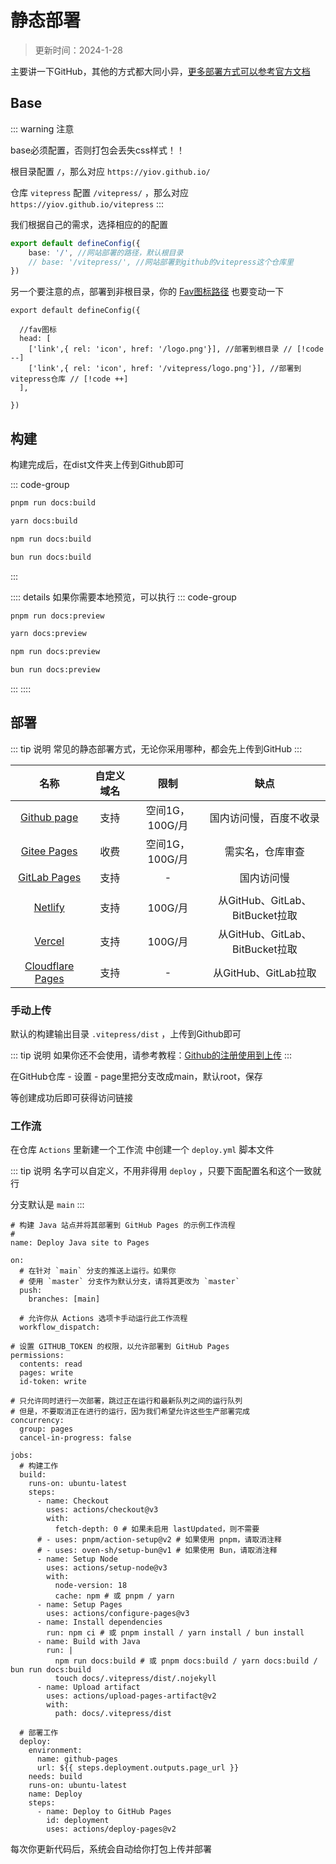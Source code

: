 # 静态部署

> 更新时间：2024-1-28

主要讲一下GitHub，其他的方式都大同小异，[更多部署方式可以参考官方文档](https://vitepress.dev/zh/guide/deploy)



## Base

::: warning 注意

base必须配置，否则打包会丢失css样式！！

根目录配置 `/`，那么对应 `https://yiov.github.io/`

仓库 `vitepress` 配置 `/vitepress/` ，那么对应 `https://yiov.github.io/vitepress`
:::

我们根据自己的需求，选择相应的的配置

```ts
export default defineConfig({
    base: '/', //网站部署的路径，默认根目录
    // base: '/vitepress/', //网站部署到github的vitepress这个仓库里
})
```

另一个要注意的点，部署到非根目录，你的 [Fav图标路径](./page.md#fav图标) 也要变动一下

```ts{5-6}
export default defineConfig({

  //fav图标
  head: [
    ['link',{ rel: 'icon', href: '/logo.png'}], //部署到根目录 // [!code --]
    ['link',{ rel: 'icon', href: '/vitepress/logo.png'}], //部署到vitepress仓库 // [!code ++]
  ],

})
```


## 构建

构建完成后，在dist文件夹上传到Github即可

::: code-group
```sh [pmpm]
pnpm run docs:build
```

```sh [yarn]
yarn docs:build
```

```sh [npm]
npm run docs:build
```

```sh [bun]
bun run docs:build
```
:::




:::: details 如果你需要本地预览，可以执行
::: code-group
```sh [pmpm]
pnpm run docs:preview
```

```sh [yarn]
yarn docs:preview
```

```sh [npm]
npm run docs:preview
```

```sh [bun]
bun run docs:preview
```
:::
::::


## 部署

::: tip 说明
常见的静态部署方式，无论你采用哪种，都会先上传到GitHub
:::

| 名称 | 自定义域名 | 限制 | 缺点 |
|:-:|:-:|:-:|:-:|
| [Github page](https://pages.github.com/) | 支持 | 空间1G，100G/月 | 国内访问慢，百度不收录 |
| [Gitee Pages](https://gitee.com/help/articles/4136#article-header0) | 收费 | 空间1G，100G/月 | 需实名，仓库审查 |
| [GitLab Pages](https://docs.gitlab.cn/jh/user/project/pages/index.html) | 支持 | - | 国内访问慢 |
| |
| [Netlify](https://docs.netlify.com/get-started/) | 支持 | 100G/月 | 从GitHub、GitLab、BitBucket拉取 |
| [Vercel](https://vercel.com/docs/concepts/get-started) | 支持 | 100G/月 | 从GitHub、GitLab、BitBucket拉取 |
| [Cloudflare Pages](https://developers.cloudflare.com/pages/get-started/) | 支持 | - | 从GitHub、GitLab拉取 |

### 手动上传

默认的构建输出目录 `.vitepress/dist` ，上传到Github即可

::: tip 说明
如果你还不会使用，请参考教程：[Github的注册使用到上传](https://yiov.top/daily/github)
:::


在GitHub仓库 - 设置 - page里把分支改成main，默认root，保存


等创建成功后即可获得访问链接



### 工作流

在仓库 `Actions` 里新建一个工作流 中创建一个 `deploy.yml` 脚本文件

::: tip 说明
名字可以自定义，不用非得用 `deploy` ，只要下面配置名和这个一致就行

分支默认是 `main`
:::


```yml{3,9}
# 构建 Java 站点并将其部署到 GitHub Pages 的示例工作流程
#
name: Deploy Java site to Pages

on:
  # 在针对 `main` 分支的推送上运行。如果你
  # 使用 `master` 分支作为默认分支，请将其更改为 `master`
  push:
    branches: [main]

  # 允许你从 Actions 选项卡手动运行此工作流程
  workflow_dispatch:

# 设置 GITHUB_TOKEN 的权限，以允许部署到 GitHub Pages
permissions:
  contents: read
  pages: write
  id-token: write

# 只允许同时进行一次部署，跳过正在运行和最新队列之间的运行队列
# 但是，不要取消正在进行的运行，因为我们希望允许这些生产部署完成
concurrency:
  group: pages
  cancel-in-progress: false

jobs:
  # 构建工作
  build:
    runs-on: ubuntu-latest
    steps:
      - name: Checkout
        uses: actions/checkout@v3
        with:
          fetch-depth: 0 # 如果未启用 lastUpdated，则不需要
      # - uses: pnpm/action-setup@v2 # 如果使用 pnpm，请取消注释
      # - uses: oven-sh/setup-bun@v1 # 如果使用 Bun，请取消注释
      - name: Setup Node
        uses: actions/setup-node@v3
        with:
          node-version: 18
          cache: npm # 或 pnpm / yarn
      - name: Setup Pages
        uses: actions/configure-pages@v3
      - name: Install dependencies
        run: npm ci # 或 pnpm install / yarn install / bun install
      - name: Build with Java
        run: |
          npm run docs:build # 或 pnpm docs:build / yarn docs:build / bun run docs:build
          touch docs/.vitepress/dist/.nojekyll
      - name: Upload artifact
        uses: actions/upload-pages-artifact@v2
        with:
          path: docs/.vitepress/dist

  # 部署工作
  deploy:
    environment:
      name: github-pages
      url: ${{ steps.deployment.outputs.page_url }}
    needs: build
    runs-on: ubuntu-latest
    name: Deploy
    steps:
      - name: Deploy to GitHub Pages
        id: deployment
        uses: actions/deploy-pages@v2
```

每次你更新代码后，系统会自动给你打包上传并部署